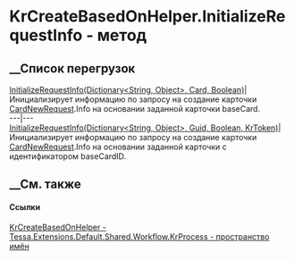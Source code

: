# KrCreateBasedOnHelper.InitializeRequestInfo - метод
##  __Список перегрузок
[InitializeRequestInfo(Dictionary<String, Object>, Card,
Boolean)](M_Tessa_Extensions_Default_Shared_Workflow_KrProcess_KrCreateBasedOnHelper_InitializeRequestInfo_1.htm)|
Инициализирует информацию по запросу на создание карточки
[CardNewRequest](T_Tessa_Cards_CardNewRequest.htm).Info на основании заданной
карточки baseCard.  
---|---  
[InitializeRequestInfo(Dictionary<String, Object>, Guid, Boolean,
KrToken)](M_Tessa_Extensions_Default_Shared_Workflow_KrProcess_KrCreateBasedOnHelper_InitializeRequestInfo.htm)|
Инициализирует информацию по запросу на создание карточки
[CardNewRequest](T_Tessa_Cards_CardNewRequest.htm).Info на основании заданной
карточки с идентификатором baseCardID.  
## __См. также
#### Ссылки
[KrCreateBasedOnHelper -
](T_Tessa_Extensions_Default_Shared_Workflow_KrProcess_KrCreateBasedOnHelper.htm)
[Tessa.Extensions.Default.Shared.Workflow.KrProcess - пространство
имён](N_Tessa_Extensions_Default_Shared_Workflow_KrProcess.htm)

